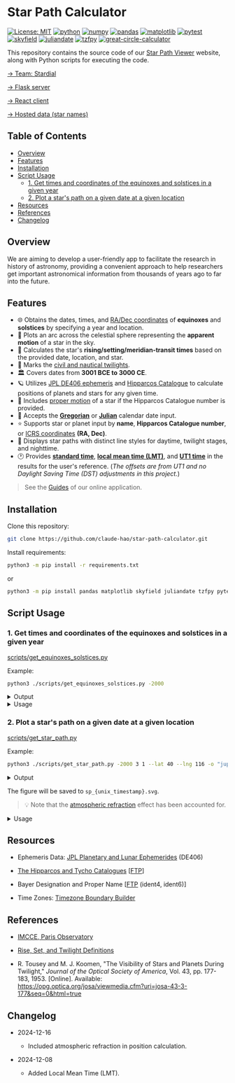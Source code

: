 # Star Path Calculator

[![License: MIT](https://img.shields.io/badge/License-MIT-yellow.svg)](./LICENSE)
[![python](https://img.shields.io/badge/Python-3.10,_3.11-3776AB?logo=python&logoColor=white)](https://www.python.org)
[![numpy](https://img.shields.io/badge/Numpy-2.2.2-013243?logo=numpy&logoColor=white)](https://numpy.org)
[![pandas](https://img.shields.io/badge/Pandas-2.2.3-150458?logo=Pandas&logoColor=white)](https://pandas.pydata.org)
[![matplotlib](https://img.shields.io/badge/Matplotlib-3.10.0-12557C)](https://matplotlib.org)
[![pytest](https://img.shields.io/badge/pytest-8.3.4-0A9EDC)](https://pytest.org/)
[![skyfield](https://img.shields.io/badge/Skyfield-1.49-BD9354)](https://rhodesmill.org/skyfield)
[![juliandate](https://img.shields.io/badge/Juliandate-1.0.5-BD9354)](https://pypi.org/project/juliandate)
[![tzfpy](https://img.shields.io/badge/tzfpy-0.16.2-blue)](https://github.com/ringsaturn/tzfpy)
[![great-circle-calculator](https://img.shields.io/badge/Great_Circle_Calculator-1.3.1-brightgreen)](https://github.com/seangrogan/great_circle_calculator)

This repository contains the source code of our [Star Path Viewer](https://star-path-viewer.pages.dev/) website, along with Python scripts for executing the code.

[→ Team: Stardial](https://github.com/stardial-astro)

[→ Flask server](https://github.com/lydiazly/star-path-calculator-flask)

[→ React client](https://github.com/stardial-astro/star-path-viewer)

[→ Hosted data (star names)](https://github.com/stardial-astro/star-path-data)

## Table of Contents<!-- omit in toc -->

- [Overview](#overview)
- [Features](#features)
- [Installation](#installation)
- [Script Usage](#script-usage)
  - [1. Get times and coordinates of the equinoxes and solstices in a given year](#1-get-times-and-coordinates-of-the-equinoxes-and-solstices-in-a-given-year)
  - [2. Plot a star's path on a given date at a given location](#2-plot-a-stars-path-on-a-given-date-at-a-given-location)
- [Resources](#resources)
- [References](#references)
- [Changelog](#changelog)

## Overview

We are aiming to develop a user-friendly app to facilitate the research in history of astronomy, providing a convenient approach to help researchers get important astronomical information from thousands of years ago to far into the future.

## Features

- :globe_with_meridians: Obtains the dates, times, and [RA/Dec coordinates](https://en.wikipedia.org/wiki/Equatorial_coordinate_system) of **equinoxes** and **solstices** by specifying a year and location.
- :dizzy: Plots an arc across the celestial sphere representing the **apparent motion** of a star in the sky.
- :sunrise: Calculates the star's **rising/setting/meridian-transit times** based on the provided date, location, and star.
- :sunrise_over_mountains: Marks the [civil and nautical twilights](https://en.wikipedia.org/wiki/Twilight).
- :classical_building: Covers dates from **3001 BCE to 3000 CE**.
- :ringed_planet: Utilizes [JPL DE406 ephemeris](https://ssd.jpl.nasa.gov/planets/eph_export.html) and [Hipparcos Catalogue](https://www.cosmos.esa.int/web/hipparcos/home) to calculate positions of planets and stars for any given time.
- :telescope: Includes [proper motion](https://en.wikipedia.org/wiki/Proper_motion) of a star if the Hipparcos Catalogue number is provided.
- :calendar: Accepts the **[Gregorian](https://en.wikipedia.org/wiki/Gregorian_calendar)** or **[Julian](https://en.wikipedia.org/wiki/Julian_calendar)** calendar date input.
- :star: Supports star or planet input by **name**, **Hipparcos Catalogue number**, or [ICRS coordinates](https://en.wikipedia.org/wiki/International_Celestial_Reference_System_and_its_realizations) **(RA, Dec)**.
- :night_with_stars: Displays star paths with distinct line styles for daytime, twilight stages, and nighttime.
- :clock1: Provides **[standard time](https://en.wikipedia.org/wiki/Standard_time)**, **[local mean time (LMT)](https://en.wikipedia.org/wiki/Local_mean_time)**, and **[UT1 time](https://en.wikipedia.org/wiki/Universal_Time)** in the results for the user's reference. (*The offsets are from UT1 and no Daylight Saving Time (DST) adjustments in this project.*)

> See the [Guides](https://github.com/stardial-astro/star-path-viewer/wiki/1.-Guides) of our online application.

## Installation

Clone this repository:

```sh
git clone https://github.com/claude-hao/star-path-calculator.git
```

Install requirements:

```sh
python3 -m pip install -r requirements.txt
```

or

```sh
python3 -m pip install pandas matplotlib skyfield juliandate tzfpy pytest
```

## Script Usage

### 1. Get times and coordinates of the equinoxes and solstices in a given year

[scripts/get_equinoxes_solstices.py](./scripts/get_equinoxes_solstices.py)

Example:

```bash
python3 ./scripts/get_equinoxes_solstices.py -2000
```

<details>
<summary>Output</summary>

```text
Dates, times, and ICRS coordinates (J2000) of the equinoxes and solstices in 2001 BCE:

[Vernal Equinox]   -2000-03-21 04:40:19.602 (UT1)
                   ra = 52.962, dec = 19.517

[Summer Solstice]  -2000-06-23 11:32:34.141 (UT1)
                   ra = 147.791, dec = 13.371

[Autumnal Equinox] -2000-09-22 05:50:58.094 (UT1)
                   ra = 232.955, dec = -19.515

[Winter Solstice]  -2000-12-19 15:18:26.852 (UT1)
                   ra = 327.784, dec = -13.373
```

</details>

<details>
<summary>Usage</summary>

```text
usage: python3 get_equinoxes_solstices.py [-h] [year]

Specify a year to obtain the dates, times, and coordinates in RA and Dec of the equinoxes and solstices in that year.

positional arguments:
  year        int, 0 is 1 BCE (default: this year)

options:
  -h, --help  show this help message and exit

year range:
  -2999/+2999 (Gregorian)
examples:
  # The current year:
  python3 get_equinoxes_solstices.py

  # The equinoxes and solstices of 2001 BCE:
  python3 get_equinoxes_solstices.py -2000
```

</details>

### 2. Plot a star's path on a given date at a given location

[scripts/get_star_path.py](./scripts/get_star_path.py)

Example:

```bash
python3 ./scripts/get_star_path.py -2000 3 1 --lat 40 --lng 116 -o "jupiter"
```

<details>
<summary>Output</summary>

```text
[Date (Gregorian)] 1 Mar 2001 BCE
[Location]         lat/lng = 40.000/116.000
[Celestial Object] Jupiter

[Point Details]
R:
  alt = 0.000
  az  = 122.000
  time_standard   (Gregorian) = -2000-03-01 03:41:22 UT1+08:00
  time_local_mean (Gregorian) = -2000-03-01 03:25:22
  time_ut1        (Gregorian) = -2000-02-29 19:41:22
  time_standard   (Julian)    = -2000-03-18 03:41:22 UT1+08:00
  time_local_mean (Julian)    = -2000-03-18 03:25:22
  time_ut1        (Julian)    = -2000-03-17 19:41:22
D1:
  alt = 17.774
  az  = 146.437
  time_standard   (Gregorian) = -2000-03-01 05:54:05 UT1+08:00
  time_local_mean (Gregorian) = -2000-03-01 05:38:05
  time_ut1        (Gregorian) = -2000-02-29 21:54:05
  time_standard   (Julian)    = -2000-03-18 05:54:05 UT1+08:00
  time_local_mean (Julian)    = -2000-03-18 05:38:05
  time_ut1        (Julian)    = -2000-03-17 21:54:05
D2:
  alt = 20.787
  az  = 153.305
  time_standard   (Gregorian) = -2000-03-01 06:25:25 UT1+08:00
  time_local_mean (Gregorian) = -2000-03-01 06:09:25
  time_ut1        (Gregorian) = -2000-02-29 22:25:25
  time_standard   (Julian)    = -2000-03-18 06:25:25 UT1+08:00
  time_local_mean (Julian)    = -2000-03-18 06:09:25
  time_ut1        (Julian)    = -2000-03-17 22:25:25
D3:
  alt = 22.868
  az  = 159.596
  time_standard   (Gregorian) = -2000-03-01 06:52:35 UT1+08:00
  time_local_mean (Gregorian) = -2000-03-01 06:36:35
  time_ut1        (Gregorian) = -2000-02-29 22:52:35
  time_standard   (Julian)    = -2000-03-18 06:52:35 UT1+08:00
  time_local_mean (Julian)    = -2000-03-18 06:36:35
  time_ut1        (Julian)    = -2000-03-17 22:52:35
T:
  alt = 25.682
  az  = 180.000
  time_standard   (Gregorian) = -2000-03-01 08:15:01 UT1+08:00
  time_local_mean (Gregorian) = -2000-03-01 07:59:01
  time_ut1        (Gregorian) = -2000-03-01 00:15:01
  time_standard   (Julian)    = -2000-03-18 08:15:01 UT1+08:00
  time_local_mean (Julian)    = -2000-03-18 07:59:01
  time_ut1        (Julian)    = -2000-03-18 00:15:01
S:
  alt = 0.000
  az  = 238.003
  time_standard   (Gregorian) = -2000-03-01 12:48:40 UT1+08:00
  time_local_mean (Gregorian) = -2000-03-01 12:32:40
  time_ut1        (Gregorian) = -2000-03-01 04:48:40
  time_standard   (Julian)    = -2000-03-18 12:48:40 UT1+08:00
  time_local_mean (Julian)    = -2000-03-18 12:32:40
  time_ut1        (Julian)    = -2000-03-18 04:48:40
```

</details>

The figure will be saved to `sp_{unix_timestamp}.svg`.

> :bulb: Note that the [atmospheric refraction](https://en.wikipedia.org/wiki/Atmospheric_refraction) effect has been accounted for.

<details>
<summary>Usage</summary>

```text
usage: python3 get_star_path.py [-h] [--lat float] [--lng float] [-o str] [-j] [--name] [--no-svg] [year] [month] [day]

Specify a local date, location, and celestial object to draw the star path. Daylight Saving Time (DST) is ignored.

positional arguments:
  year                  int, 0 is 1 BCE (default: this year)
  month                 e.g., January|Jan|1 (default: this month, or January if the year is provided)
  day                   int (default: today, or 1 if the year is provided)

options:
  -h, --help            show this help message and exit
  --lat float           latitude in decimal degrees (default: 39.9042)
  --lng float, --lon float
                        longitude in decimal degrees (default: 116.4074)
  -o str, --obj str     planet name, Hipparcos Catalogue number, or the ICRS coordinates in the format 'ra,dec' (default: Mars)
  -j, --julian          use Julian calendar (default: Gregorian calendar)
  --name                print the proper name or the Bayer designation, if available (default: False)
  --no-svg              do not export the SVG image (default: export SVG)

date range:
  -3000-01-29/+3000-05-06 (Gregorian)
examples:
  # Plot the star path of Mars:
  python3 get_star_path.py -o mars

  # Plot the star path of Vega by giving its Hipparcos Catalogue number:
  python3 get_star_path.py -o 91262

  # Plot the star path by giving the star's ICRS coordinates (RA, Dec):
  python3 get_star_path.py -o 310.7,-5.1
```

</details>

## Resources

- Ephemeris Data: [JPL Planetary and Lunar Ephemerides](https://ssd.jpl.nasa.gov/planets/eph_export.html) (DE406)

- [The Hipparcos and Tycho Catalogues](https://www.cosmos.esa.int/web/hipparcos/catalogues) [[FTP](https://cdsarc.cds.unistra.fr/ftp/cats/I/239)]

- Bayer Designation and Proper Name [[FTP](https://cdsarc.cds.unistra.fr/ftp/I/239/version_cd/tables) (ident4, ident6)]

- Time Zones: [Timezone Boundary Builder](https://github.com/evansiroky/timezone-boundary-builder)

## References

- [IMCCE, Paris Observatory](https://www.imcce.fr)

- [Rise, Set, and Twilight Definitions](https://aa.usno.navy.mil/faq/RST_defs)

- R. Tousey and M. J. Koomen, "The Visibility of Stars and Planets During Twilight," *Journal of the Optical Society of America*, Vol. 43, pp. 177-183, 1953. [Online]. Available: <https://opg.optica.org/josa/viewmedia.cfm?uri=josa-43-3-177&seq=0&html=true>

## Changelog

- 2024-12-16
  - Included atmospheric refraction in position calculation.

- 2024-12-08
  - Added Local Mean Time (LMT).
